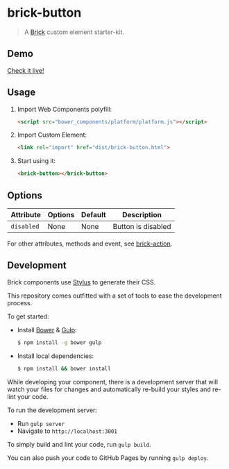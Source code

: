 # brick-button

> A [Brick](https://github.com/mozbrick/brick/) custom element starter-kit.

## Demo

[Check it live!](http://mozbrick.github.io/brick-button)

## Usage

1. Import Web Components polyfill:

    ```html
    <script src="bower_components/platform/platform.js"></script>
    ```

2. Import Custom Element:

    ```html
    <link rel="import" href="dist/brick-button.html">
    ```

3. Start using it:

    ```html
    <brick-button></brick-button>
    ```

## Options

Attribute     | Options     | Default      | Description
---           | ---         | ---          | ---
`disabled`    | None        | None         | Button is disabled

For other attributes, methods and event, see [brick-action](https://github.com/mozbrick/brick-action).

## Development

Brick components use [Stylus](http://learnboost.github.com/stylus/) to generate their CSS.

This repository comes outfitted with a set of tools to ease the development process.

To get started:

* Install [Bower](http://bower.io/) & [Gulp](http://gulpjs.com/):

    ```sh
    $ npm install -g bower gulp
    ```

* Install local dependencies:

    ```sh
    $ npm install && bower install
    ```

While developing your component, there is a development server that will watch your files for changes and automatically re-build your styles and re-lint your code.

To run the development server:

* Run `gulp server`
* Navigate to `http://localhost:3001`

To simply build and lint your code, run `gulp build`.

You can also push your code to GitHub Pages by running `gulp deploy`.

